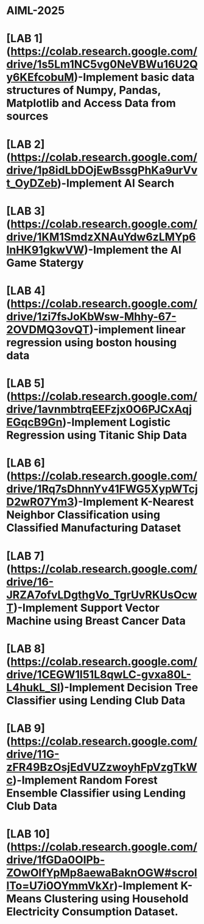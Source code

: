 # AIML-2025
# [LAB 1] (https://colab.research.google.com/drive/1s5Lm1NC5vg0NeVBWu16U2Qy6KEfcobuM)-Implement basic data structures of Numpy, Pandas, Matplotlib and Access Data from sources
# [LAB 2] (https://colab.research.google.com/drive/1p8idLbDOjEwBssgPhKa9urVvt_OyDZeb)-Implement AI Search
# [LAB 3] (https://colab.research.google.com/drive/1KM1SmdzXNAuYdw6zLMYp6InHK91gkwVW)-Implement the AI Game Statergy
# [LAB 4] (https://colab.research.google.com/drive/1zi7fsJoKbWsw-Mhhy-67-2OVDMQ3ovQT)-implement linear regression using boston housing data
# [LAB 5] (https://colab.research.google.com/drive/1avnmbtrqEEFzjx0O6PJCxAqjEGqcB9Gn)-Implement Logistic Regression using Titanic Ship Data
# [LAB 6] (https://colab.research.google.com/drive/1Rq7sDhnnYv41FWG5XypWTcjD2wR07Ym3)-Implement K-Nearest Neighbor Classification using Classified Manufacturing Dataset
# [LAB 7] (https://colab.research.google.com/drive/16-JRZA7ofvLDgthgVo_TgrUvRKUsOcwT)-Implement Support Vector Machine using Breast Cancer Data
# [LAB 8] (https://colab.research.google.com/drive/1CEGW1I51L8qwLC-gvxa80L-L4hukL_SI)-Implement Decision Tree Classifier using Lending Club Data
# [LAB 9] (https://colab.research.google.com/drive/11G-zFR49BzOsjEdVUZzwoyhFpVzgTkWc)-Implement Random Forest Ensemble Classifier using Lending Club Data
# [LAB 10] (https://colab.research.google.com/drive/1fGDa0OIPb-ZOwOIfYpMp8aewaBaknOGW#scrollTo=U7i0OYmmVkXr)-Implement K-Means Clustering using Household Electricity Consumption Dataset.
